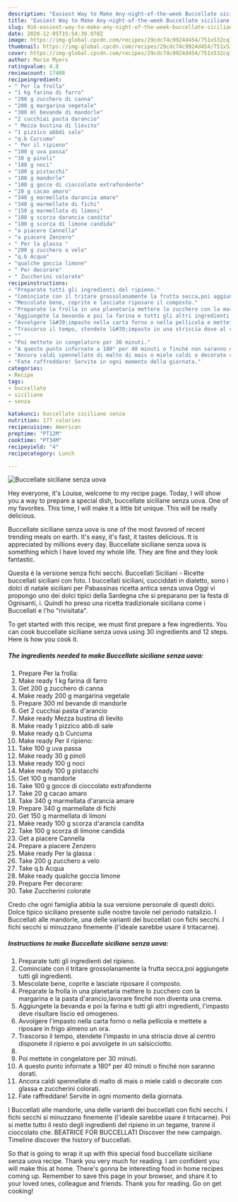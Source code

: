 ```yaml
---
description: "Easiest Way to Make Any-night-of-the-week Buccellate siciliane senza uova"
title: "Easiest Way to Make Any-night-of-the-week Buccellate siciliane senza uova"
slug: 916-easiest-way-to-make-any-night-of-the-week-buccellate-siciliane-senza-uova
date: 2020-12-05T15:54:39.978Z
image: https://img-global.cpcdn.com/recipes/29cdc74c9924d454/751x532cq70/buccellate-siciliane-senza-uova-recipe-main-photo.jpg
thumbnail: https://img-global.cpcdn.com/recipes/29cdc74c9924d454/751x532cq70/buccellate-siciliane-senza-uova-recipe-main-photo.jpg
cover: https://img-global.cpcdn.com/recipes/29cdc74c9924d454/751x532cq70/buccellate-siciliane-senza-uova-recipe-main-photo.jpg
author: Mario Myers
ratingvalue: 4.8
reviewcount: 17408
recipeingredient:
- " Per la frolla"
- "1 kg farina di farro"
- "200 g zucchero di canna"
- "200 g margarina vegetale"
- "300 ml bevande di mandorle"
- "2 cucchiai pasta darancio"
- " Mezza bustina di lievito"
- "1 pizzico abbdi sale"
- "q.b Curcuma"
- " Per il ripieno"
- "100 g uva passa"
- "30 g pinoli"
- "100 g noci"
- "100 g pistacchi"
- "100 g mandorle"
- "100 g gocce di cioccolato extrafondente"
- "20 g cacao amaro"
- "340 g marmellata darancia amare"
- "340 g marmellate di fichi"
- "150 g marmellata di limoni"
- "100 g scorza darancia candita"
- "100 g scorza di limone candida"
- "a piacere Cannella"
- "a piacere Zenzero"
- " Per la glassa "
- "200 g zucchero a velo"
- "q.b Acqua"
- "qualche goccia limone"
- " Per decorare"
- " Zuccherini colorate"
recipeinstructions:
- "Preparate tutti gli ingredienti del ripieno."
- "Cominciate con il tritare grossolanamente la frutta secca,poi aggiungete tutti gli ingredienti."
- "Mescolate bene, coprite e lasciate riposare il composto."
- "Preparate la frolla in una planetaria mettere lo zucchero con la margarina e la pasta d&#39;arancio,lavorare finché non diventa una crema."
- "Aggiungete la bevanda e poi la farina e tutti gli altri ingredienti, l&#39;impasto deve risultare liscio ed omogeneo."
- "Avvolgere l&#39;impasto nella carta forno o nella pellicola e mettete a riposare in frigo almeno un ora."
- "Trascorso il tempo, stendete l&#39;impasto in una striscia dove al centro disponete il ripieno e poi avvolgete in un salsicciotto."
- ""
- "Poi mettete in congelatore per 30 minuti."
- "A questo punto infornate a 180° per 40 minuti o finché non saranno dorati."
- "Ancora caldi spennellate di malto di mais o miele caldi o decorate con glassa e zuccherini colorati."
- "Fate raffreddare! Servite in ogni momento della giornata."
categories:
- Recipe
tags:
- buccellate
- siciliane
- senza

katakunci: buccellate siciliane senza 
nutrition: 177 calories
recipecuisine: American
preptime: "PT12M"
cooktime: "PT34M"
recipeyield: "4"
recipecategory: Lunch

---
```



![Buccellate siciliane senza uova](https://img-global.cpcdn.com/recipes/29cdc74c9924d454/751x532cq70/buccellate-siciliane-senza-uova-recipe-main-photo.jpg)

Hey everyone, it's Louise, welcome to my recipe page. Today, I will show you a way to prepare a special dish, buccellate siciliane senza uova. One of my favorites. This time, I will make it a little bit unique. This will be really delicious.

Buccellate siciliane senza uova is one of the most favored of recent trending meals on earth. It's easy, it's fast, it tastes delicious. It is appreciated by millions every day. Buccellate siciliane senza uova is something which I have loved my whole life. They are fine and they look fantastic.

Questa è la versione senza fichi secchi. Buccellati Siciliani - Ricette buccellati siciliani con foto. I buccellati siciliani, cucciddati in dialetto, sono i dolci di natale siciliani per Pabassinas ricetta antica senza uova Oggi vi propongo uno dei dolci tipici della Sardegna che si preparano per la festa di Ognisanti, i. Quindi ho preso una ricetta tradizionale siciliana come i Buccellati e l&#39;ho &#34;rivisitata&#34;.


To get started with this recipe, we must first prepare a few ingredients. You can cook buccellate siciliane senza uova using 30 ingredients and 12 steps. Here is how you cook it.

<!--inarticleads1-->

##### The ingredients needed to make Buccellate siciliane senza uova:

1. Prepare  Per la frolla:
1. Make ready 1 kg farina di farro
1. Get 200 g zucchero di canna
1. Make ready 200 g margarina vegetale
1. Prepare 300 ml bevande di mandorle
1. Get 2 cucchiai pasta d&#39;arancio
1. Make ready  Mezza bustina di lievito
1. Make ready 1 pizzico abb.di sale
1. Make ready q.b Curcuma
1. Make ready  Per il ripieno:
1. Take 100 g uva passa
1. Make ready 30 g pinoli
1. Make ready 100 g noci
1. Make ready 100 g pistacchi
1. Get 100 g mandorle
1. Take 100 g gocce di cioccolato extrafondente
1. Take 20 g cacao amaro
1. Take 340 g marmellata d&#39;arancia amare
1. Prepare 340 g marmellate di fichi
1. Get 150 g marmellata di limoni
1. Make ready 100 g scorza d&#39;arancia candita
1. Take 100 g scorza di limone candida
1. Get a piacere Cannella
1. Prepare a piacere Zenzero
1. Make ready  Per la glassa :
1. Take 200 g zucchero a velo
1. Take q.b Acqua
1. Make ready qualche goccia limone
1. Prepare  Per decorare:
1. Take  Zuccherini colorate


Credo che ogni famiglia abbia la sua versione personale di questi dolci. Dolce tipico siciliano presente sulle nostre tavole nel periodo natalizio. I Buccellati alle mandorle, una delle varianti dei buccellati con fichi secchi. I fichi secchi si minuzzano finemente (l&#39;ideale sarebbe usare il tritacarne). 

<!--inarticleads2-->

##### Instructions to make Buccellate siciliane senza uova:

1. Preparate tutti gli ingredienti del ripieno.
1. Cominciate con il tritare grossolanamente la frutta secca,poi aggiungete tutti gli ingredienti.
1. Mescolate bene, coprite e lasciate riposare il composto.
1. Preparate la frolla in una planetaria mettere lo zucchero con la margarina e la pasta d&#39;arancio,lavorare finché non diventa una crema.
1. Aggiungete la bevanda e poi la farina e tutti gli altri ingredienti, l&#39;impasto deve risultare liscio ed omogeneo.
1. Avvolgere l&#39;impasto nella carta forno o nella pellicola e mettete a riposare in frigo almeno un ora.
1. Trascorso il tempo, stendete l&#39;impasto in una striscia dove al centro disponete il ripieno e poi avvolgete in un salsicciotto.
1. 
1. Poi mettete in congelatore per 30 minuti.
1. A questo punto infornate a 180° per 40 minuti o finché non saranno dorati.
1. Ancora caldi spennellate di malto di mais o miele caldi o decorate con glassa e zuccherini colorati.
1. Fate raffreddare! Servite in ogni momento della giornata.


I Buccellati alle mandorle, una delle varianti dei buccellati con fichi secchi. I fichi secchi si minuzzano finemente (l&#39;ideale sarebbe usare il tritacarne). Poi si mette tutto il resto degli ingredienti del ripieno in un tegame, tranne il cioccolato che. BEATRICE FOR BUCCELLATI Discover the new campaign. Timeline discover the history of buccellati. 

So that is going to wrap it up with this special food buccellate siciliane senza uova recipe. Thank you very much for reading. I am confident you will make this at home. There's gonna be interesting food in home recipes coming up. Remember to save this page in your browser, and share it to your loved ones, colleague and friends. Thank you for reading. Go on get cooking!
